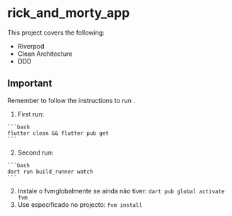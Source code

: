 # rick_and_morty_app

This project covers the following:

* Riverpod
* Clean Architecture
* DDD

## Important

Remember to follow the instructions to run .

   1. First run:

    ```bash
    flutter clean && flutter pub get
    ```

  2. Second run:

    ```bash
    dart run build_runner watch
    ```
    
2. Instale o fvmglobalmente se ainda não tiver: `dart pub global activate fvm`
3. Use especificado no projecto: `fvm install`